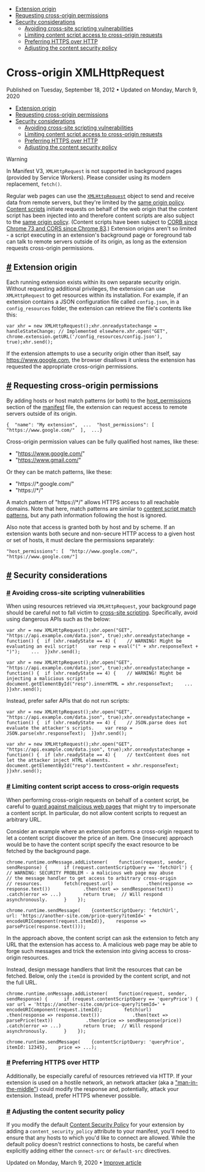 

*   [Extension origin](https://developer.chrome.com/docs/extensions/mv3/xhr/#extension-origin)
*   [Requesting cross-origin permissions](https://developer.chrome.com/docs/extensions/mv3/xhr/#requesting-permission)
*   [Security considerations](https://developer.chrome.com/docs/extensions/mv3/xhr/#security-considerations)
    *   [Avoiding cross-site scripting vulnerabilities](https://developer.chrome.com/docs/extensions/mv3/xhr/#xss)
    *   [Limiting content script access to cross-origin requests](https://developer.chrome.com/docs/extensions/mv3/xhr/#xhr-vs-content-scripts)
    *   [Preferring HTTPS over HTTP](https://developer.chrome.com/docs/extensions/mv3/xhr/#http-man-in-the-middle)
    *   [Adjusting the content security policy](https://developer.chrome.com/docs/extensions/mv3/xhr/#interaction-with-csp)

Cross-origin XMLHttpRequest
===========================

Published on Tuesday, September 18, 2012 • Updated on Monday, March 9, 2020



*   [Extension origin](https://developer.chrome.com/docs/extensions/mv3/xhr/#extension-origin)
*   [Requesting cross-origin permissions](https://developer.chrome.com/docs/extensions/mv3/xhr/#requesting-permission)
*   [Security considerations](https://developer.chrome.com/docs/extensions/mv3/xhr/#security-considerations)
    *   [Avoiding cross-site scripting vulnerabilities](https://developer.chrome.com/docs/extensions/mv3/xhr/#xss)
    *   [Limiting content script access to cross-origin requests](https://developer.chrome.com/docs/extensions/mv3/xhr/#xhr-vs-content-scripts)
    *   [Preferring HTTPS over HTTP](https://developer.chrome.com/docs/extensions/mv3/xhr/#http-man-in-the-middle)
    *   [Adjusting the content security policy](https://developer.chrome.com/docs/extensions/mv3/xhr/#interaction-with-csp)

Warning

In Manifest V3, `XMLHttpRequest` is not supported in background pages (provided by Service Workers). Please consider using its modern replacement, `fetch()`.

Regular web pages can use the [`XMLHttpRequest`](https://www.w3.org/TR/XMLHttpRequest/) object to send and receive data from remote servers, but they're limited by the [same origin policy](https://en.wikipedia.org/wiki/Same_origin_policy). [Content scripts](https://developer.chrome.com/docs/extensions/mv3/content_scripts/) initiate requests on behalf of the web origin that the content script has been injected into and therefore content scripts are also subject to the [same origin policy](https://en.wikipedia.org/wiki/Same_origin_policy). (Content scripts have been subject to [CORB since Chrome 73 and CORS since Chrome 83](https://www.chromium.org/Home/chromium-security/extension-content-script-fetches).) Extension origins aren't so limited - a script executing in an extension's background page or foreground tab can talk to remote servers outside of its origin, as long as the extension requests cross-origin permissions.

[#](https://developer.chrome.com/docs/extensions/mv3/xhr/#extension-origin) Extension origin
--------------------------------------------------------------------------------------------

Each running extension exists within its own separate security origin. Without requesting additional privileges, the extension can use `XMLHttpRequest` to get resources within its installation. For example, if an extension contains a JSON configuration file called `config.json`, in a `config_resources` folder, the extension can retrieve the file's contents like this:

    var xhr = new XMLHttpRequest();xhr.onreadystatechange = handleStateChange; // Implemented elsewhere.xhr.open("GET", chrome.extension.getURL('/config_resources/config.json'), true);xhr.send();

If the extension attempts to use a security origin other than itself, say https://www.google.com, the browser disallows it unless the extension has requested the appropriate cross-origin permissions.

[#](https://developer.chrome.com/docs/extensions/mv3/xhr/#requesting-permission) Requesting cross-origin permissions
--------------------------------------------------------------------------------------------------------------------

By adding hosts or host match patterns (or both) to the [host\_permissions](https://developer.chrome.com/docs/extensions/mv3/declare_permissions/) section of the [manifest](https://developer.chrome.com/docs/extensions/mv3/manifest/) file, the extension can request access to remote servers outside of its origin.

    {  "name": "My extension",  ...  "host_permissions": [    "https://www.google.com/"  ],  ...}

Cross-origin permission values can be fully qualified host names, like these:

*   "https://www.google.com/"
*   "https://www.gmail.com/"

Or they can be match patterns, like these:

*   "https://\*.google.com/"
*   "https://\*/"

A match pattern of "https://\*/" allows HTTPS access to all reachable domains. Note that here, match patterns are similar to [content script match patterns](https://developer.chrome.com/docs/extensions/mv3/match_patterns/), but any path information following the host is ignored.

Also note that access is granted both by host and by scheme. If an extension wants both secure and non-secure HTTP access to a given host or set of hosts, it must declare the permissions separately:

    "host_permissions": [  "http://www.google.com/",  "https://www.google.com/"]

[#](https://developer.chrome.com/docs/extensions/mv3/xhr/#security-considerations) Security considerations
----------------------------------------------------------------------------------------------------------

### [#](https://developer.chrome.com/docs/extensions/mv3/xhr/#xss) Avoiding cross-site scripting vulnerabilities

When using resources retrieved via `XMLHttpRequest`, your background page should be careful not to fall victim to [cross-site scripting](https://en.wikipedia.org/wiki/Cross-site_scripting). Specifically, avoid using dangerous APIs such as the below:

    var xhr = new XMLHttpRequest();xhr.open("GET", "https://api.example.com/data.json", true);xhr.onreadystatechange = function() {  if (xhr.readyState == 4) {    // WARNING! Might be evaluating an evil script!    var resp = eval("(" + xhr.responseText + ")");    ...  }}xhr.send();

    var xhr = new XMLHttpRequest();xhr.open("GET", "https://api.example.com/data.json", true);xhr.onreadystatechange = function() {  if (xhr.readyState == 4) {    // WARNING! Might be injecting a malicious script!    document.getElementById("resp").innerHTML = xhr.responseText;    ...  }}xhr.send();

Instead, prefer safer APIs that do not run scripts:

    var xhr = new XMLHttpRequest();xhr.open("GET", "https://api.example.com/data.json", true);xhr.onreadystatechange = function() {  if (xhr.readyState == 4) {    // JSON.parse does not evaluate the attacker's scripts.    var resp = JSON.parse(xhr.responseText);  }}xhr.send();

    var xhr = new XMLHttpRequest();xhr.open("GET", "https://api.example.com/data.json", true);xhr.onreadystatechange = function() {  if (xhr.readyState == 4) {    // textContent does not let the attacker inject HTML elements.    document.getElementById("resp").textContent = xhr.responseText;  }}xhr.send();

### [#](https://developer.chrome.com/docs/extensions/mv3/xhr/#xhr-vs-content-scripts) Limiting content script access to cross-origin requests

When performing cross-origin requests on behalf of a content script, be careful to [guard against malicious web pages](https://developer.chrome.com/docs/extensions/mv3/security#content_scripts) that might try to impersonate a content script. In particular, do not allow content scripts to request an arbitrary URL.

Consider an example where an extension performs a cross-origin request to let a content script discover the price of an item. One (insecure) approach would be to have the content script specify the exact resource to be fetched by the background page.

    chrome.runtime.onMessage.addListener(    function(request, sender, sendResponse) {      if (request.contentScriptQuery == 'fetchUrl') {        // WARNING: SECURITY PROBLEM - a malicious web page may abuse        // the message handler to get access to arbitrary cross-origin        // resources.        fetch(request.url)            .then(response => response.text())            .then(text => sendResponse(text))            .catch(error => ...)        return true;  // Will respond asynchronously.      }    });

    chrome.runtime.sendMessage(    {contentScriptQuery: 'fetchUrl',     url: 'https://another-site.com/price-query?itemId=' +              encodeURIComponent(request.itemId)},    response => parsePrice(response.text()));

In the approach above, the content script can ask the extension to fetch any URL that the extension has access to. A malicious web page may be able to forge such messages and trick the extension into giving access to cross-origin resources.

Instead, design message handlers that limit the resources that can be fetched. Below, only the `itemId` is provided by the content script, and not the full URL.

    chrome.runtime.onMessage.addListener(    function(request, sender, sendResponse) {      if (request.contentScriptQuery == 'queryPrice') {        var url = 'https://another-site.com/price-query?itemId=' +            encodeURIComponent(request.itemId);        fetch(url)            .then(response => response.text())            .then(text => parsePrice(text))            .then(price => sendResponse(price))            .catch(error => ...)        return true;  // Will respond asynchronously.      }    });

    chrome.runtime.sendMessage(    {contentScriptQuery: 'queryPrice', itemId: 12345},    price => ...);

### [#](https://developer.chrome.com/docs/extensions/mv3/xhr/#http-man-in-the-middle) Preferring HTTPS over HTTP

Additionally, be especially careful of resources retrieved via HTTP. If your extension is used on a hostile network, an network attacker (aka a ["man-in-the-middle"](https://en.wikipedia.org/wiki/Man-in-the-middle_attack)) could modify the response and, potentially, attack your extension. Instead, prefer HTTPS whenever possible.

### [#](https://developer.chrome.com/docs/extensions/mv3/xhr/#interaction-with-csp) Adjusting the content security policy

If you modify the default [Content Security Policy](https://developer.chrome.com/docs/extensions/mv3/intro/mv3-migration/#content-security-policy) for your extension by adding a `content_security_policy` attribute to your manifest, you'll need to ensure that any hosts to which you'd like to connect are allowed. While the default policy doesn't restrict connections to hosts, be careful when explicitly adding either the `connect-src` or `default-src` directives.

Updated on Monday, March 9, 2020 • [Improve article](https://github.com/GoogleChrome/developer.chrome.com/blob/main/site/en/docs/extensions/mv3/xhr/index.md)

